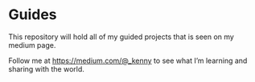 # Guides

This repository will hold all of my guided projects that is seen on my medium page.

Follow me at https://medium.com/@_kenny to see what I’m learning and sharing with the world.
